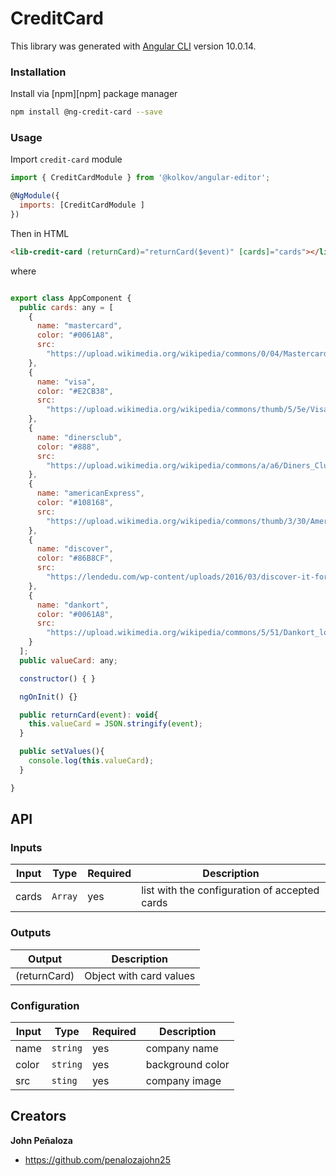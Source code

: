 # CreditCard

This library was generated with [Angular CLI](https://github.com/angular/angular-cli) version 10.0.14.

### Installation

Install via [npm][npm] package manager 

```bash
npm install @ng-credit-card --save
```

### Usage

Import `credit-card` module

```js
import { CreditCardModule } from '@kolkov/angular-editor';

@NgModule({
  imports: [CreditCardModule ]
})
```

Then in HTML

```html
<lib-credit-card (returnCard)="returnCard($event)" [cards]="cards"></lib-credit-card>
```

where

```js

export class AppComponent {
  public cards: any = [
    {
      name: "mastercard",
      color: "#0061A8",
      src:
        "https://upload.wikimedia.org/wikipedia/commons/0/04/Mastercard-logo.png"
    },
    {
      name: "visa",
      color: "#E2CB38",
      src:
        "https://upload.wikimedia.org/wikipedia/commons/thumb/5/5e/Visa_Inc._logo.svg/2000px-Visa_Inc._logo.svg.png"
    },
    {
      name: "dinersclub",
      color: "#888",
      src:
        "https://upload.wikimedia.org/wikipedia/commons/a/a6/Diners_Club_Logo3.svg"
    },
    {
      name: "americanExpress",
      color: "#108168",
      src:
        "https://upload.wikimedia.org/wikipedia/commons/thumb/3/30/American_Express_logo.svg/600px-American_Express_logo.svg.png"
    },
    {
      name: "discover",
      color: "#86B8CF",
      src:
        "https://lendedu.com/wp-content/uploads/2016/03/discover-it-for-students-credit-card.jpg"
    },
    {
      name: "dankort",
      color: "#0061A8",
      src:
        "https://upload.wikimedia.org/wikipedia/commons/5/51/Dankort_logo.png"
    }
  ];
  public valueCard: any;

  constructor() { }

  ngOnInit() {}

  public returnCard(event): void{
    this.valueCard = JSON.stringify(event);
  }

  public setValues(){
    console.log(this.valueCard);
  }

}

```
## API
### Inputs
| Input  | Type | Required | Description |
| ------------- | ------------- | ------------- | ------------- |
| cards | `Array` | yes | list with the configuration of accepted cards |


### Outputs

| Output  | Description |
| ------------- | ------------- |
| (returnCard)  | Object with card values |


### Configuration

| Input  | Type | Required | Description |
| ------------- | ------------- | ------------- | ------------- |
| name  | `string` | yes | company name |
| color  | `string` | yes | background color |
| src  | `sting` | yes | company image |

## Creators

**John Peñaloza**

* <https://github.com/penalozajohn25>


